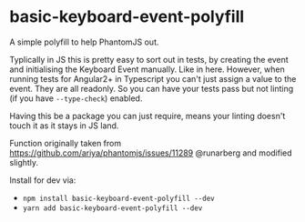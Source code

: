 # basic-keyboard-event-polyfill

A simple polyfill to help PhantomJS out.

Typlically in JS this is pretty easy to sort out in tests, by creating the event
and initialising the Keyboard Event manually. Like in here. However, when running
tests for Angular2+ in Typescript you can't just assign a value to the event.
They are all readonly. So you can have your tests pass but not linting (if you
have `--type-check`) enabled.

Having this be a package you can just require, means your linting doesn't touch it
as it stays in JS land.

Function originally taken from https://github.com/ariya/phantomjs/issues/11289
@runarberg and modified slightly.

Install for dev via:

- `npm install basic-keyboard-event-polyfill --dev`
- `yarn add basic-keyboard-event-polyfill --dev`


